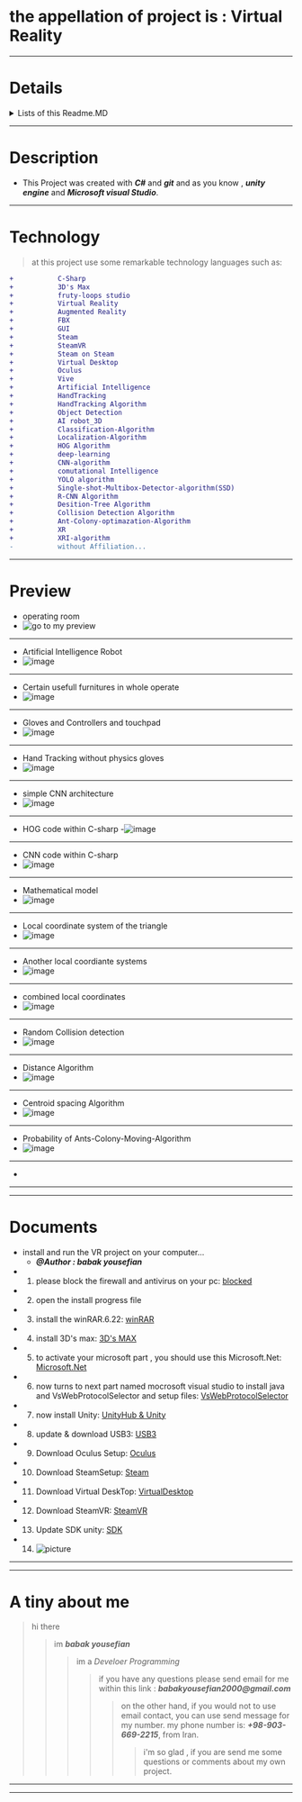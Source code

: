# the appellation of project is : Virtual Reality


---

# Details


<details>
<summary>Lists of this Readme.MD</summary>
<ul>
<li>1. Go to Description: <a href="#Description">Description</a></li>
</ul>
<ul><li>2. Go to Technology: <a href="#Technology">Technology</a></li></ul>
<ul>
<li>
3. Go to Preview: <a href="#Preview">Preview</a></li>
</ul>
<ul><li>5. Go to a tiny about me: <a href="#a tiny about me">a tiny about me</a>
</li>
</ul>
<ul><li>6. Go to Documents: <a href="#Documents">Documents</a>
</li></ul>
</details>

---

## <h1 id="Description">Description</h1>

- This Project was created with ___C#___ and ___git___
and as you know , ___unity engine___ and ___Microsoft visual Studio___.

---

## <h1 id="Technology">Technology</h1>

>at this project use some remarkable technology languages such as: 
```diff
+           C-Sharp
+           3D's Max
+           fruty-loops studio
+           Virtual Reality
+           Augmented Reality
+           FBX
+           GUI
+           Steam
+           SteamVR
+           Steam on Steam
+           Virtual Desktop
+           Oculus
+           Vive
+           Artificial Intelligence
+           HandTracking
+           HandTracking Algorithm
+           Object Detection
+           AI robot_3D
+           Classification-Algorithm
+           Localization-Algorithm
+           HOG Algorithm
+           deep-learning
+           CNN-algorithm
+           comutational Intelligence
+           YOLO algorithm
+           Single-shot-Multibox-Detector-algorithm(SSD)
+           R-CNN Algorithm
+           Desition-Tree Algorithm
+           Collision Detection Algorithm
+           Ant-Colony-optimazation-Algorithm
+           XR
+           XRI-algorithm
-           without Affiliation...
```

---

## <h1 id="Preview">Preview</h1>

- operating room
-  ![go to my preview](https://github.com/babakyousefian/Virtual-Reality/assets/111069294/7fea83cf-254b-4b4e-aa5c-fc164d79065e)
---
- Artificial Intelligence Robot
- ![image](https://github.com/babakyousefian/Virtual-Reality/assets/111069294/7f0669b1-9cf2-4b54-a210-0663077b5754)
---
- Certain usefull furnitures in whole operate
- ![image](https://github.com/babakyousefian/Virtual-Reality/assets/111069294/901d27d3-bee8-453b-b634-e542bfc78bf2)
---
- Gloves and Controllers and touchpad
- ![image](https://github.com/babakyousefian/Virtual-Reality/assets/111069294/6966254f-6e6e-4aa7-aed8-4208ca8ff9ee)
---
- Hand Tracking without physics gloves
- ![image](https://github.com/babakyousefian/Virtual-Reality/assets/111069294/a0a3171c-10c0-4e7a-ac36-29e084962561)
---
- simple CNN architecture
- ![image](https://github.com/babakyousefian/Virtual-Reality/assets/111069294/38341476-867d-44ea-9011-04f4f5cc8396)
---
- HOG code within C-sharp
-![image](https://github.com/babakyousefian/Virtual-Reality/assets/111069294/467c492d-71b9-442d-b0ef-664529a581c9)
---
- CNN code within C-sharp
- ![image](https://github.com/babakyousefian/Virtual-Reality/assets/111069294/4e0c5142-2224-456b-8838-4182efaf6695)
---
- Mathematical model
- ![image](https://github.com/babakyousefian/Virtual-Reality/assets/111069294/3032671d-214b-445e-8255-8460d69693fa)
---
- Local coordinate system of the triangle
- ![image](https://github.com/babakyousefian/Virtual-Reality/assets/111069294/9c9debd4-c92b-48a3-bcbb-e535380d37cd)
---
- Another local coordiante systems
- ![image](https://github.com/babakyousefian/Virtual-Reality/assets/111069294/bd76f2a4-de22-469c-b150-f0c8a4104d11)
---
- combined local coordinates
- ![image](https://github.com/babakyousefian/Virtual-Reality/assets/111069294/e57efe88-5e6c-4bb5-9c1e-aa38849bff94)
---
- Random Collision detection
- ![image](https://github.com/babakyousefian/Virtual-Reality/assets/111069294/10a380f9-83dd-4ab4-83be-fe08925ec9bb)
---
- Distance Algorithm
- ![image](https://github.com/babakyousefian/Virtual-Reality/assets/111069294/f4359470-d52a-4974-b8c5-2ebcf6ea8e7e)
---
- Centroid spacing Algorithm
- ![image](https://github.com/babakyousefian/Virtual-Reality/assets/111069294/751c2735-ebaa-4564-997e-8a25de4c0f6c)
---
- Probability of Ants-Colony-Moving-Algorithm
- ![image](https://github.com/babakyousefian/Virtual-Reality/assets/111069294/936fccce-9684-4eb7-9754-4c837cacf2c8)
---
-




 ---
 ---

 # <h1 id="Documents">Documents</h1>

 - install and run the VR project on your computer...
    - ___@Author : babak yousefian___
 -  1. please block the firewall and antivirus on your pc: [blocked](https://support.microsoft.com/en-us/windows/turn-microsoft-defender-firewall-on-or-off-ec0844f7-aebd-0583-67fe-601ecf5d774f)
 -  2. open the install progress file
 -  3. install the winRAR.6.22: [winRAR](https://www.win-rar.com/download.html?&L=0)
 -  4. install 3D's max: [3D's MAX](https://www.autodesk.com/products/3ds-max/overview?term=1-YEAR&tab=subscription)
 -  5. to activate your microsoft part , you should use this Microsoft.Net: [Microsoft.Net](https://dotnet.microsoft.com/en-us/download/dotnet/thank-you/sdk-8.0.201-windows-x64-installer)
 -  6. now turns to next part named mocrosoft visual studio to install java and VsWebProtocolSelector and setup
    files: [VsWebProtocolSelector](https://developercommunity.visualstudio.com/t/two-instances-of-the-microsoft-visual-studio-web-p/138341)
-  7. now install Unity: [UnityHub & Unity](https://unity.com/download)
-  8. update & download USB3: [USB3](https://www.catalog.update.microsoft.com/Search.aspx?q=USB+3.0+driver)
-  9. Download Oculus Setup: [Oculus](https://www.google.com/url?sa=t&rct=j&q=&esrc=s&source=web&cd=&cad=rja&uact=8&ved=2ahUKEwiDkZ-2md-EAxUdUqQEHTkaBtoQFnoECA8QAQ&url=https%3A%2F%2Fwww.oculus.com%2Fdownload_app%2F%3Fid%3D1582076955407037&usg=AOvVaw22fRY0_CiYSc7TlQgNB8hl&opi=89978449)
-  10. Download SteamSetup: [Steam](https://store.steampowered.com/about/)
-  11. Download Virtual DeskTop: [VirtualDesktop](https://www.vrdesktop.net/)
-  12. Download SteamVR: [SteamVR](https://www.steamvr.com/en/)
-  13. Update SDK unity: [SDK](https://docs.unity3d.com/Manual/upm-ui.html)
-  14. ![picture](https://docs.unity3d.com/uploads/Main/upm-ui.png)

---
---

# <h1 id="a tiny about me">A tiny about me</h1>
 >hi there
 >> im ***babak yousefian***
 >>> im a _Develoer Programming_
 >>>>if you have any questions please send email for me within this link : **_babakyousefian2000@gmail.com_**
 >>>>> on the other hand, if you would not to use email contact, you can use send message for my number.
 >>>>> my phone number is: **_+98-903-669-2215_**, from Iran.
 >>>>>> i'm so glad , if you are send me some questions or comments about my own project.

 ---
 ---
